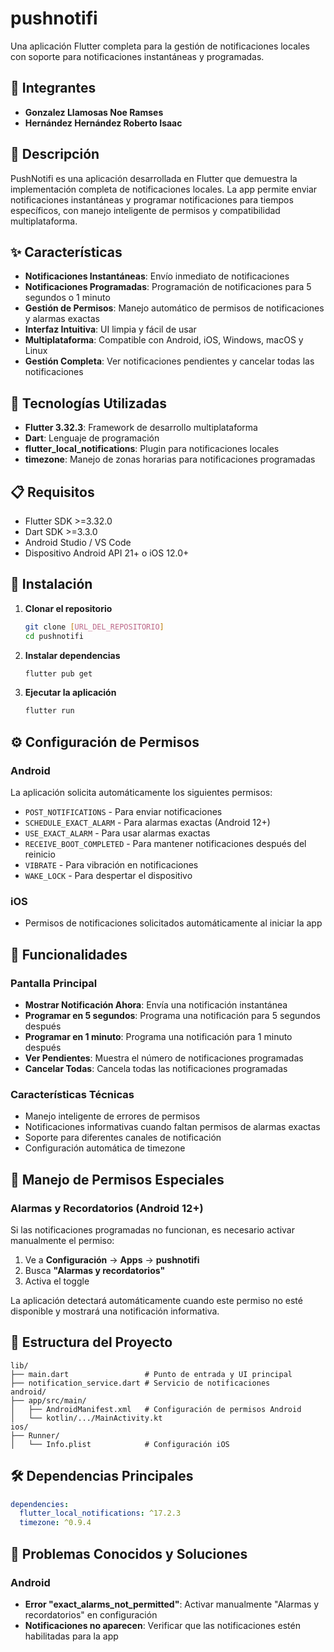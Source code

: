 # pushnotifi

Una aplicación Flutter completa para la gestión de notificaciones locales con soporte para notificaciones instantáneas y programadas.

## 👥 Integrantes

- **Gonzalez Llamosas Noe Ramses**
- **Hernández Hernández Roberto Isaac**

## 📱 Descripción

PushNotifi es una aplicación desarrollada en Flutter que demuestra la implementación completa de notificaciones locales. La app permite enviar notificaciones instantáneas y programar notificaciones para tiempos específicos, con manejo inteligente de permisos y compatibilidad multiplataforma.

## ✨ Características

- **Notificaciones Instantáneas**: Envío inmediato de notificaciones
- **Notificaciones Programadas**: Programación de notificaciones para 5 segundos o 1 minuto
- **Gestión de Permisos**: Manejo automático de permisos de notificaciones y alarmas exactas
- **Interfaz Intuitiva**: UI limpia y fácil de usar
- **Multiplataforma**: Compatible con Android, iOS, Windows, macOS y Linux
- **Gestión Completa**: Ver notificaciones pendientes y cancelar todas las notificaciones

## 🔧 Tecnologías Utilizadas

- **Flutter 3.32.3**: Framework de desarrollo multiplataforma
- **Dart**: Lenguaje de programación
- **flutter_local_notifications**: Plugin para notificaciones locales
- **timezone**: Manejo de zonas horarias para notificaciones programadas

## 📋 Requisitos

- Flutter SDK >=3.32.0
- Dart SDK >=3.3.0
- Android Studio / VS Code
- Dispositivo Android API 21+ o iOS 12.0+

## 🚀 Instalación

1. **Clonar el repositorio**
   ```bash
   git clone [URL_DEL_REPOSITORIO]
   cd pushnotifi
   ```

2. **Instalar dependencias**
   ```bash
   flutter pub get
   ```

3. **Ejecutar la aplicación**
   ```bash
   flutter run
   ```

## ⚙️ Configuración de Permisos

### Android
La aplicación solicita automáticamente los siguientes permisos:
- `POST_NOTIFICATIONS` - Para enviar notificaciones
- `SCHEDULE_EXACT_ALARM` - Para alarmas exactas (Android 12+)
- `USE_EXACT_ALARM` - Para usar alarmas exactas
- `RECEIVE_BOOT_COMPLETED` - Para mantener notificaciones después del reinicio
- `VIBRATE` - Para vibración en notificaciones
- `WAKE_LOCK` - Para despertar el dispositivo

### iOS
- Permisos de notificaciones solicitados automáticamente al iniciar la app

## 📱 Funcionalidades

### Pantalla Principal
- **Mostrar Notificación Ahora**: Envía una notificación instantánea
- **Programar en 5 segundos**: Programa una notificación para 5 segundos después
- **Programar en 1 minuto**: Programa una notificación para 1 minuto después
- **Ver Pendientes**: Muestra el número de notificaciones programadas
- **Cancelar Todas**: Cancela todas las notificaciones programadas

### Características Técnicas
- Manejo inteligente de errores de permisos
- Notificaciones informativas cuando faltan permisos de alarmas exactas
- Soporte para diferentes canales de notificación
- Configuración automática de timezone

## 🔐 Manejo de Permisos Especiales

### Alarmas y Recordatorios (Android 12+)
Si las notificaciones programadas no funcionan, es necesario activar manualmente el permiso:

1. Ve a **Configuración** → **Apps** → **pushnotifi**
2. Busca **"Alarmas y recordatorios"**
3. Activa el toggle

La aplicación detectará automáticamente cuando este permiso no esté disponible y mostrará una notificación informativa.

## 📁 Estructura del Proyecto

```
lib/
├── main.dart                 # Punto de entrada y UI principal
├── notification_service.dart # Servicio de notificaciones
android/
├── app/src/main/
│   ├── AndroidManifest.xml   # Configuración de permisos Android
│   └── kotlin/.../MainActivity.kt
ios/
├── Runner/
│   └── Info.plist            # Configuración iOS
```

## 🛠️ Dependencias Principales

```yaml
dependencies:
  flutter_local_notifications: ^17.2.3
  timezone: ^0.9.4
```

## 🚨 Problemas Conocidos y Soluciones

### Android
- **Error "exact_alarms_not_permitted"**: Activar manualmente "Alarmas y recordatorios" en configuración
- **Notificaciones no aparecen**: Verificar que las notificaciones estén habilitadas para la app

